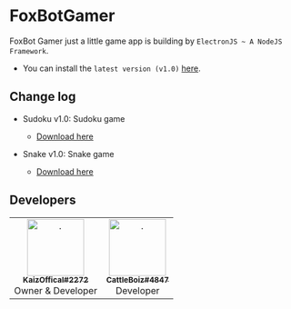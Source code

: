 # FoxBotGamer
FoxBot Gamer just a little game app is building by `ElectronJS ~ A NodeJS Framework`.

- You can install the `latest version (v1.0)` [here](https://github.com/KaizFox/FoxBotGamer/releases/tag/1.0.0).
<!-- - View all versions [here](https://github.com/KaizFox/FoxBotGamer/releases). In older version, it might have some bugs we didn't fix. -->

## Change log
- Sudoku v1.0: Sudoku game
  - [Download here](https://github.com/KaizFox/FoxBotGamer/releases/download/1.0.0/sudoku.exe)
 
- Snake v1.0: Snake game
  - [Download here](https://github.com/KaizFox/FoxBotGamer/releases/download/1.0.0/snake.exe)

## Developers
<table>
    <tr>
      <td align="center"><a href="https://github.com/kaizoffical"><img src="https://avatars.githubusercontent.com/u/79130746" width="100px;" alt="."/><br/><sub><b>KaizOffical#2272</b></sub></a><br/><a>Owner & Developer</a></td>
      <td align="center"><a href="https://github.com/kaizfox"><img src="https://avatars.githubusercontent.com/u/106258613" width="100px;" alt="."/><br/><sub><b>CattleBoiz#4847</b></sub></a><br/><a>Developer</a></td>
    </tr>
  </table>
